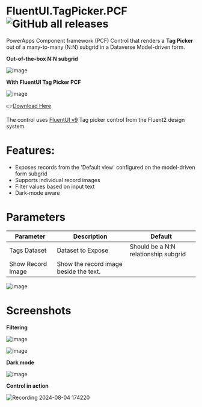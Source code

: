 # FluentUI.TagPicker.PCF ![GitHub all releases](https://img.shields.io/github/downloads/drivardxrm/FluentUI.TagPicker.PCF/total?style=plastic)

PowerApps Component framework (PCF) Control that renders a **Tag Picker** out of a many-to-many (N:N) subgrid in a Dataverse Model-driven form. 

**Out-of-the-box N:N subgrid**

![image](https://github.com/user-attachments/assets/3fdae5ba-dd87-458b-8b10-57e6cab16134)

**With FluentUI Tag Picker PCF**

![image](https://github.com/user-attachments/assets/af3aa23d-c84b-4317-93e6-f8d7b545b7b1)

:point_right:[Download Here](https://github.com/drivardxrm/FluentUI.TagPicker.PCF/releases/latest)

The control uses [FluentUI v9](https://react.fluentui.dev/?path=/docs/components-tagpicker--default) Tag picker control from the Fluent2 design system.

# Features:
- Exposes records from the 'Default view' configured on the model-driven form subgrid
- Supports individual record images
- Filter values based on input text
- Dark-mode aware


# Parameters
| Parameter         | Description                                                                                  | Default     |
|-------------------|----------------------------------------------------------------------------------------------|----------   |
| Tags Dataset  | Dataset to Expose |       Should be a N:N relationship subgrid      |
| Show Record Image  | Show the record image beside the text. |             |

![image](https://github.com/user-attachments/assets/1e6cd9cf-4a77-4229-a49a-5c375202b771)


# Screenshots

**Filtering**

![image](https://github.com/user-attachments/assets/c08e6463-436f-4209-8f34-c31cf48893de) 

![image](https://github.com/user-attachments/assets/5712ca53-3967-4066-b82b-055af9ec0042)


**Dark mode**

![image](https://github.com/user-attachments/assets/9d45fdb3-a65b-4233-81a2-eafda6ef26c7)


**Control in action**

![Recording 2024-08-04 174220](https://github.com/user-attachments/assets/d99e1aeb-96c9-4f07-b3f1-b6da31eccbb6)
